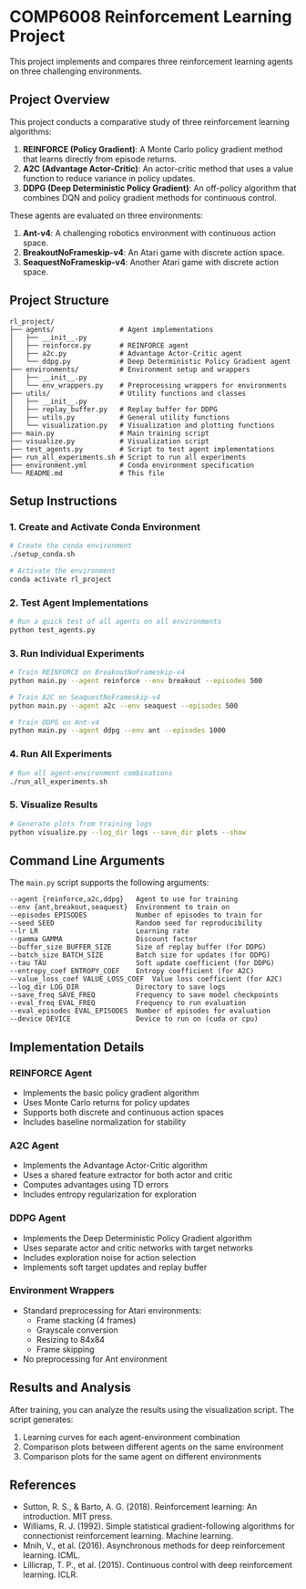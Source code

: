 # COMP6008 Reinforcement Learning Project

This project implements and compares three reinforcement learning agents on three challenging environments.

## Project Overview

This project conducts a comparative study of three reinforcement learning algorithms:

1. **REINFORCE (Policy Gradient)**: A Monte Carlo policy gradient method that learns directly from episode returns.
2. **A2C (Advantage Actor-Critic)**: An actor-critic method that uses a value function to reduce variance in policy updates.
3. **DDPG (Deep Deterministic Policy Gradient)**: An off-policy algorithm that combines DQN and policy gradient methods for continuous control.

These agents are evaluated on three environments:

1. **Ant-v4**: A challenging robotics environment with continuous action space.
2. **BreakoutNoFrameskip-v4**: An Atari game with discrete action space.
3. **SeaquestNoFrameskip-v4**: Another Atari game with discrete action space.

## Project Structure

```
rl_project/
├── agents/                # Agent implementations
│   ├── __init__.py
│   ├── reinforce.py       # REINFORCE agent
│   ├── a2c.py             # Advantage Actor-Critic agent
│   └── ddpg.py            # Deep Deterministic Policy Gradient agent
├── environments/          # Environment setup and wrappers
│   ├── __init__.py
│   └── env_wrappers.py    # Preprocessing wrappers for environments
├── utils/                 # Utility functions and classes
│   ├── __init__.py
│   ├── replay_buffer.py   # Replay buffer for DDPG
│   ├── utils.py           # General utility functions
│   └── visualization.py   # Visualization and plotting functions
├── main.py                # Main training script
├── visualize.py           # Visualization script
├── test_agents.py         # Script to test agent implementations
├── run_all_experiments.sh # Script to run all experiments
├── environment.yml        # Conda environment specification
└── README.md              # This file
```

## Setup Instructions

### 1. Create and Activate Conda Environment

```bash
# Create the conda environment
./setup_conda.sh

# Activate the environment
conda activate rl_project
```

### 2. Test Agent Implementations

```bash
# Run a quick test of all agents on all environments
python test_agents.py
```

### 3. Run Individual Experiments

```bash
# Train REINFORCE on BreakoutNoFrameskip-v4
python main.py --agent reinforce --env breakout --episodes 500

# Train A2C on SeaquestNoFrameskip-v4
python main.py --agent a2c --env seaquest --episodes 500

# Train DDPG on Ant-v4
python main.py --agent ddpg --env ant --episodes 1000
```

### 4. Run All Experiments

```bash
# Run all agent-environment combinations
./run_all_experiments.sh
```

### 5. Visualize Results

```bash
# Generate plots from training logs
python visualize.py --log_dir logs --save_dir plots --show
```

## Command Line Arguments

The `main.py` script supports the following arguments:

```
--agent {reinforce,a2c,ddpg}   Agent to use for training
--env {ant,breakout,seaquest}  Environment to train on
--episodes EPISODES            Number of episodes to train for
--seed SEED                    Random seed for reproducibility
--lr LR                        Learning rate
--gamma GAMMA                  Discount factor
--buffer_size BUFFER_SIZE      Size of replay buffer (for DDPG)
--batch_size BATCH_SIZE        Batch size for updates (for DDPG)
--tau TAU                      Soft update coefficient (for DDPG)
--entropy_coef ENTROPY_COEF    Entropy coefficient (for A2C)
--value_loss_coef VALUE_LOSS_COEF  Value loss coefficient (for A2C)
--log_dir LOG_DIR              Directory to save logs
--save_freq SAVE_FREQ          Frequency to save model checkpoints
--eval_freq EVAL_FREQ          Frequency to run evaluation
--eval_episodes EVAL_EPISODES  Number of episodes for evaluation
--device DEVICE                Device to run on (cuda or cpu)
```

## Implementation Details

### REINFORCE Agent

- Implements the basic policy gradient algorithm
- Uses Monte Carlo returns for policy updates
- Supports both discrete and continuous action spaces
- Includes baseline normalization for stability

### A2C Agent

- Implements the Advantage Actor-Critic algorithm
- Uses a shared feature extractor for both actor and critic
- Computes advantages using TD errors
- Includes entropy regularization for exploration

### DDPG Agent

- Implements the Deep Deterministic Policy Gradient algorithm
- Uses separate actor and critic networks with target networks
- Includes exploration noise for action selection
- Implements soft target updates and replay buffer

### Environment Wrappers

- Standard preprocessing for Atari environments:
  - Frame stacking (4 frames)
  - Grayscale conversion
  - Resizing to 84x84
  - Frame skipping
- No preprocessing for Ant environment

## Results and Analysis

After training, you can analyze the results using the visualization script. The script generates:

1. Learning curves for each agent-environment combination
2. Comparison plots between different agents on the same environment
3. Comparison plots for the same agent on different environments

## References

- Sutton, R. S., & Barto, A. G. (2018). Reinforcement learning: An introduction. MIT press.
- Williams, R. J. (1992). Simple statistical gradient-following algorithms for connectionist reinforcement learning. Machine learning.
- Mnih, V., et al. (2016). Asynchronous methods for deep reinforcement learning. ICML.
- Lillicrap, T. P., et al. (2015). Continuous control with deep reinforcement learning. ICLR.
